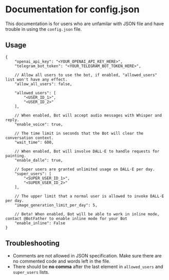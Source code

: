 # Documentation for config.json

This documentation is for users who are unfamilar with JSON file and have trouble in using the `config.json` file.

## Usage

```
{
    "openai_api_key": "<YOUR_OPENAI_API_KEY_HERE>",
    "telegram_bot_token": "<YOUR_TELEGRAM_BOT_TOKEN_HERE>",

    // Allow all users to use the bot, if enabled, "allowed_users" list won't have any effect.
    "allow_all_users": false,

    "allowed_users": [
        "<USER_ID_1>",
        "<USER_ID_2>"
    ],

    // When enabled, Bot will accept audio messages with Whisper and reply.
    "enable_voice": true,

    // The time limit in seconds that the Bot will clear the conversation context.
    "wait_time": 600,

    // When enabled, Bot will involve DALL·E to handle requests for painting.
    "enable_dalle": true,

    // Super users are granted unlimited usage on DALL·E per day.
    "super_users": [
        "<SUPER_USER_ID_1>",
        "<SUPER_USER_ID_2>"
    ],

    // The upper limit that a normal user is allowed to invoke DALL·E per day.
    "image_generation_limit_per_day": 5,

    // Beta! When enabled, Bot will be able to work in inline mode, contact @BotFather to enable inline mode for your Bot
    "enable_inline": False
}
```

## Troubleshooting

- Comments are not allowed in JSON specification. Make sure there are no commented code and words left in the file.
- There should be **no comma** after the last element in `allowed_users` and `super_users` lists.
